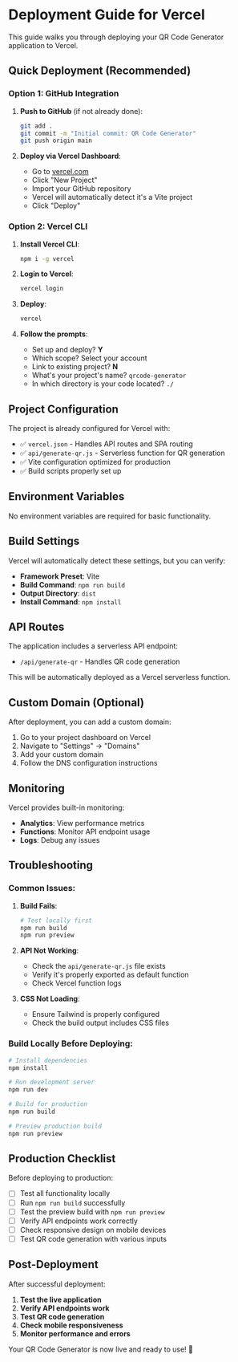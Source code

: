 # Deployment Guide for Vercel

This guide walks you through deploying your QR Code Generator application to Vercel.

## Quick Deployment (Recommended)

### Option 1: GitHub Integration

1. **Push to GitHub** (if not already done):
   ```bash
   git add .
   git commit -m "Initial commit: QR Code Generator"
   git push origin main
   ```

2. **Deploy via Vercel Dashboard**:
   - Go to [vercel.com](https://vercel.com)
   - Click "New Project"
   - Import your GitHub repository
   - Vercel will automatically detect it's a Vite project
   - Click "Deploy"

### Option 2: Vercel CLI

1. **Install Vercel CLI**:
   ```bash
   npm i -g vercel
   ```

2. **Login to Vercel**:
   ```bash
   vercel login
   ```

3. **Deploy**:
   ```bash
   vercel
   ```

4. **Follow the prompts**:
   - Set up and deploy? **Y**
   - Which scope? Select your account
   - Link to existing project? **N**
   - What's your project's name? `qrcode-generator`
   - In which directory is your code located? `./`

## Project Configuration

The project is already configured for Vercel with:

- ✅ `vercel.json` - Handles API routes and SPA routing
- ✅ `api/generate-qr.js` - Serverless function for QR generation
- ✅ Vite configuration optimized for production
- ✅ Build scripts properly set up

## Environment Variables

No environment variables are required for basic functionality.

## Build Settings

Vercel will automatically detect these settings, but you can verify:

- **Framework Preset**: Vite
- **Build Command**: `npm run build`
- **Output Directory**: `dist`
- **Install Command**: `npm install`

## API Routes

The application includes a serverless API endpoint:
- `/api/generate-qr` - Handles QR code generation

This will be automatically deployed as a Vercel serverless function.

## Custom Domain (Optional)

After deployment, you can add a custom domain:

1. Go to your project dashboard on Vercel
2. Navigate to "Settings" → "Domains"
3. Add your custom domain
4. Follow the DNS configuration instructions

## Monitoring

Vercel provides built-in monitoring:
- **Analytics**: View performance metrics
- **Functions**: Monitor API endpoint usage
- **Logs**: Debug any issues

## Troubleshooting

### Common Issues:

1. **Build Fails**:
   ```bash
   # Test locally first
   npm run build
   npm run preview
   ```

2. **API Not Working**:
   - Check the `api/generate-qr.js` file exists
   - Verify it's properly exported as default function
   - Check Vercel function logs

3. **CSS Not Loading**:
   - Ensure Tailwind is properly configured
   - Check the build output includes CSS files

### Build Locally Before Deploying:

```bash
# Install dependencies
npm install

# Run development server
npm run dev

# Build for production
npm run build

# Preview production build
npm run preview
```

## Production Checklist

Before deploying to production:

- [ ] Test all functionality locally
- [ ] Run `npm run build` successfully
- [ ] Test the preview build with `npm run preview`
- [ ] Verify API endpoints work correctly
- [ ] Check responsive design on mobile devices
- [ ] Test QR code generation with various inputs

## Post-Deployment

After successful deployment:

1. **Test the live application**
2. **Verify API endpoints work**
3. **Test QR code generation**
4. **Check mobile responsiveness**
5. **Monitor performance and errors**

Your QR Code Generator is now live and ready to use! 🎉 